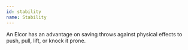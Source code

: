 ```yaml
---
id: stability
name: Stability
---
```

An Elcor has an advantage on saving throws against physical effects to push, pull, lift, or knock it prone. 
